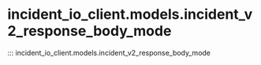 # incident_io_client.models.incident_v2_response_body_mode

::: incident_io_client.models.incident_v2_response_body_mode